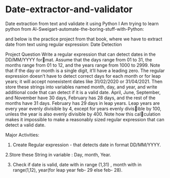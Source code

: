 # Date-extractor-and-validator
Date extraction from text and validate it using Python
I Am trying to learn python from Al-Sweigart-automate-the-boring-stuff-with-Python:

and below is the practice project from that book, where we have to extract date from text using regular expression:
Date Detection

Project Question
Write a regular expression that can detect dates in the DD/MM/YYYY format. Assume that the days range from 01 to 31, the months range from 01 
to 12, and the years range from 1000 to 2999. Note that if the day or month 
is a single digit, it’ll have a leading zero.
The regular expression doesn’t have to detect correct days for each 
month or for leap years; it will accept nonexistent dates like 31/02/2020 or 
31/04/2021. Then store these strings into variables named month, day, and 
year, and write additional code that can detect if it is a valid date. April, 
June, September, and November have 30 days, February has 28 days, and 
the rest of the months have 31 days. February has 29 days in leap years. 
Leap years are every year evenly divisible by 4, except for years evenly divisible by 100, unless the year is also evenly divisible by 400. Note how this calculation makes it impossible to make a reasonably sized regular expression 
that can detect a valid date.

Major Activities:
1. Create Regular expression - that detects date in format DD/MM/YYYY.

2.Store these String in variable : Day, month, Year.

3. Check if date is valid, date with in range (1,31) , month with in range(1,12), year(for leap year feb- 29 else feb- 28).

